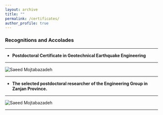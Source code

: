 ```yaml
---
layout: archive
title: ""
permalink: /certificates/
author_profile: true
---
```


### **Recognitions and Accolades**
___   


* **Postdoctoral Certificate in Geotechnical Earthquake Engineering**    

___

  ![Saeed Mojtabazadeh](https://github.com/mojtabazadeh/mojtabazadeh.github.io/blob/main/images/Postdoc-Certificate.jpg?raw=true)     
  
___
  
* **The selected postdoctoral researcher of the Engineering Group in Zanjan Province.**
      
___

 ![Saeed Mojtabazadeh](https://github.com/mojtabazadeh/mojtabazadeh.github.io/blob/main/images/CamScanner%2012-09-2024%2015.13%20LQ.jpg?raw=true)    
 
___
